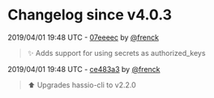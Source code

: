 # Changelog since v4.0.3

2019/04/01 19:48 UTC - [07eeeec](https://github.com/hassio-addons/addon-ssh/commit/07eeeecdcd88a043b98c8c42be70b04dddad7f3a) by [@frenck](https://github.com/frenck)
> :sparkles: Adds support for using secrets as authorized_keys 

2019/04/01 19:48 UTC - [ce483a3](https://github.com/hassio-addons/addon-ssh/commit/ce483a3819efe8fe59e1dd60b85d30236e42f1f3) by [@frenck](https://github.com/frenck)
> :arrow_up: Upgrades hassio-cli to v2.2.0 

